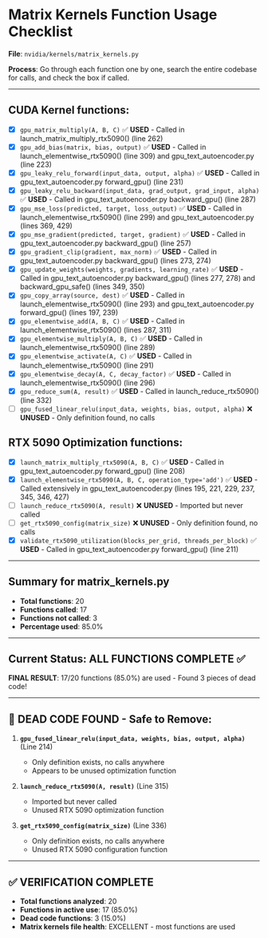 # Matrix Kernels Function Usage Checklist

**File**: `nvidia/kernels/matrix_kernels.py`

**Process**: Go through each function one by one, search the entire codebase for calls, and check the box if called.

---

## CUDA Kernel functions:

- [x] `gpu_matrix_multiply(A, B, C)` ✅ **USED** - Called in launch_matrix_multiply_rtx5090() (line 262)
- [x] `gpu_add_bias(matrix, bias, output)` ✅ **USED** - Called in launch_elementwise_rtx5090() (line 309) and gpu_text_autoencoder.py (line 223)
- [x] `gpu_leaky_relu_forward(input_data, output, alpha)` ✅ **USED** - Called in gpu_text_autoencoder.py forward_gpu() (line 231)
- [x] `gpu_leaky_relu_backward(input_data, grad_output, grad_input, alpha)` ✅ **USED** - Called in gpu_text_autoencoder.py backward_gpu() (line 287)
- [x] `gpu_mse_loss(predicted, target, loss_output)` ✅ **USED** - Called in launch_elementwise_rtx5090() (line 299) and gpu_text_autoencoder.py (lines 369, 429)
- [x] `gpu_mse_gradient(predicted, target, gradient)` ✅ **USED** - Called in gpu_text_autoencoder.py backward_gpu() (line 257)
- [x] `gpu_gradient_clip(gradient, max_norm)` ✅ **USED** - Called in gpu_text_autoencoder.py backward_gpu() (lines 273, 274)
- [x] `gpu_update_weights(weights, gradients, learning_rate)` ✅ **USED** - Called in gpu_text_autoencoder.py backward_gpu() (lines 277, 278) and backward_gpu_safe() (lines 349, 350)
- [x] `gpu_copy_array(source, dest)` ✅ **USED** - Called in launch_elementwise_rtx5090() (line 293) and gpu_text_autoencoder.py forward_gpu() (lines 197, 239)
- [x] `gpu_elementwise_add(A, B, C)` ✅ **USED** - Called in launch_elementwise_rtx5090() (lines 287, 311)
- [x] `gpu_elementwise_multiply(A, B, C)` ✅ **USED** - Called in launch_elementwise_rtx5090() (line 289)
- [x] `gpu_elementwise_activate(A, C)` ✅ **USED** - Called in launch_elementwise_rtx5090() (line 291)
- [x] `gpu_elementwise_decay(A, C, decay_factor)` ✅ **USED** - Called in launch_elementwise_rtx5090() (line 296)
- [x] `gpu_reduce_sum(A, result)` ✅ **USED** - Called in launch_reduce_rtx5090() (line 332)
- [ ] `gpu_fused_linear_relu(input_data, weights, bias, output, alpha)` ❌ **UNUSED** - Only definition found, no calls

## RTX 5090 Optimization functions:

- [x] `launch_matrix_multiply_rtx5090(A, B, C)` ✅ **USED** - Called in gpu_text_autoencoder.py forward_gpu() (line 208)
- [x] `launch_elementwise_rtx5090(A, B, C, operation_type='add')` ✅ **USED** - Called extensively in gpu_text_autoencoder.py (lines 195, 221, 229, 237, 345, 346, 427)
- [ ] `launch_reduce_rtx5090(A, result)` ❌ **UNUSED** - Imported but never called
- [ ] `get_rtx5090_config(matrix_size)` ❌ **UNUSED** - Only definition found, no calls
- [x] `validate_rtx5090_utilization(blocks_per_grid, threads_per_block)` ✅ **USED** - Called in gpu_text_autoencoder.py forward_gpu() (line 211)

---

## Summary for matrix_kernels.py

- **Total functions**: 20
- **Functions called**: 17
- **Functions not called**: 3
- **Percentage used**: 85.0%

---

## Current Status: ALL FUNCTIONS COMPLETE ✅

**FINAL RESULT**: 17/20 functions (85.0%) are used - Found 3 pieces of dead code!

---

## 🚨 DEAD CODE FOUND - Safe to Remove:

1. **`gpu_fused_linear_relu(input_data, weights, bias, output, alpha)`** (Line 214)

   - Only definition exists, no calls anywhere
   - Appears to be unused optimization function

2. **`launch_reduce_rtx5090(A, result)`** (Line 315)

   - Imported but never called
   - Unused RTX 5090 optimization function

3. **`get_rtx5090_config(matrix_size)`** (Line 336)
   - Only definition exists, no calls anywhere
   - Unused RTX 5090 configuration function

---

## ✅ VERIFICATION COMPLETE

- **Total functions analyzed**: 20
- **Functions in active use**: 17 (85.0%)
- **Dead code functions**: 3 (15.0%)
- **Matrix kernels file health**: EXCELLENT - most functions are used
